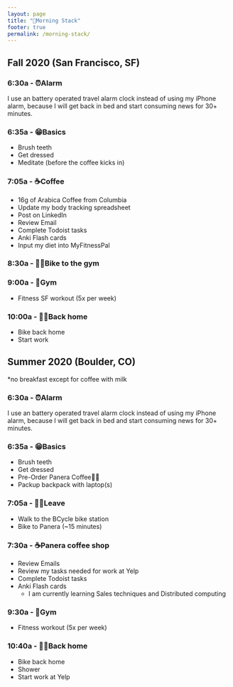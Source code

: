 ```yaml
---
layout: page
title: "🥞Morning Stack"
footer: true
permalink: /morning-stack/
---
```


## Fall 2020 (San Francisco, SF)

### 6:30a - ⏰Alarm
I use an battery operated travel alarm clock instead of using my iPhone alarm, because I will get back in bed and start consuming news for 30+ minutes.

### 6:35a - 😁Basics
- Brush teeth
- Get dressed
- Meditate (before the coffee kicks in)

### 7:05a - ☕️Coffee
- 16g of Arabica Coffee from Columbia
- Update my body tracking spreadsheet
- Post on LinkedIn
- Review Email
- Complete Todoist tasks
- Anki Flash cards
- Input my diet into MyFitnessPal

### 8:30a - 🚴‍♂️Bike to the gym

### 9:00a - 💪Gym
- Fitness SF workout (5x per week)

### 10:00a - 🚴‍♂️Back home
- Bike back home
- Start work

## Summer 2020 (Boulder, CO)

*no breakfast except for coffee with milk

### 6:30a - ⏰Alarm
I use an battery operated travel alarm clock instead of using my iPhone alarm, because I will get back in bed and start consuming news for 30+ minutes.

### 6:35a - 😁Basics
- Brush teeth
- Get dressed
- Pre-Order Panera Coffee🚴‍♂️
- Packup backpack with laptop(s)

### 7:05a - 🚴‍♂️Leave
- Walk to the BCycle bike station
- Bike to Panera (~15 minutes)

### 7:30a - ☕️Panera coffee shop
- Review Emails
- Review my tasks needed for work at Yelp
- Complete Todoist tasks
- Anki Flash cards
  - I am currently learning Sales techniques and Distributed computing

### 9:30a - 💪Gym
- Fitness workout (5x per week)

### 10:40a - 🚴‍♂️Back home
- Bike back home
- Shower
- Start work at Yelp
#